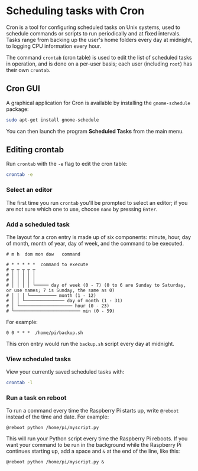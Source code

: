 # Scheduling tasks with Cron

Cron is a tool for configuring scheduled tasks on Unix systems, used to schedule commands or scripts to run periodically and at fixed intervals. Tasks range from backing up the user's home folders every day at midnight, to logging CPU information every hour.

The command `crontab` (cron table) is used to edit the list of scheduled tasks in operation, and is done on a per-user basis; each user (including `root`) has their own `crontab`.

## Cron GUI

A graphical application for Cron is available by installing the `gnome-schedule` package:

```bash
sudo apt-get install gnome-schedule
```

You can then launch the program **Scheduled Tasks** from the main menu.

## Editing crontab

Run `crontab` with the `-e` flag to edit the cron table:

```bash
crontab -e
```

### Select an editor

The first time you run `crontab` you'll be prompted to select an editor; if you are not sure which one to use, choose `nano` by pressing `Enter`.

### Add a scheduled task

The layout for a cron entry is made up of six components: minute, hour, day of month, month of year, day of week, and the command to be executed.

```
# m h  dom mon dow   command
```

```
# * * * * *  command to execute
# ┬ ┬ ┬ ┬ ┬
# │ │ │ │ │
# │ │ │ │ │
# │ │ │ │ └───── day of week (0 - 7) (0 to 6 are Sunday to Saturday, or use names; 7 is Sunday, the same as 0)
# │ │ │ └────────── month (1 - 12)
# │ │ └─────────────── day of month (1 - 31)
# │ └──────────────────── hour (0 - 23)
# └───────────────────────── min (0 - 59)
```

For example:

```
0 0 * * *  /home/pi/backup.sh
```

This cron entry would run the `backup.sh` script every day at midnight.

### View scheduled tasks

View your currently saved scheduled tasks with:

```bash
crontab -l
````

### Run a task on reboot

To run a command every time the Raspberry Pi starts up, write `@reboot` instead of the time and date. For example:

```
@reboot python /home/pi/myscript.py
```

This will run your Python script every time the Raspberry Pi reboots. If you want your command to be run in the background while the Raspberry Pi continues starting up, add a space and `&` at the end of the line, like this:

```
@reboot python /home/pi/myscript.py &
```
